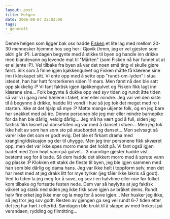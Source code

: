 ```yaml
---
layout: post
title: Helgen
date: 2006-08-07 22:03:08
tags: 
- generelt
---
```

Denne helgen som ligger bak oss hadde <a href="http://www.defcon.no/">Fisken</a> et lite lag med mellom 20-30 mennesker hjemme hos seg her i Gjøvik (hmm, jeg er vel gjesten som aldri går :P). Lørdagen begynte med å stikke til byen og handle inn drikke med blandevann og levende mat til "Mårten" (som Fisken nå har funnet ut at er ei jente :P). Vel tilbake fra byen så var det noen små ting vi skulle gjøre først. Slik som å finne igjen kjøkkengulvet og Fisken måtte få klærene sine inn i kleskapet sitt. Vi ente opp med å sette opp "rundt-om-lyden" i stua istedet, han har hatt forsterkeren siden 11 mars. Men først nå den ble satt opp skikkelig :P Vi fant faktisk igjen kjøkkengulvet og Fisken fikk lagt inn klærene sine... Folk begynte å dukke opp ved syv tiden og rundt åtte tiden så var vi i gang med hælene i taket, mer eller mindre. Jeg var vel den siste til å begynne å drikke, hadde litt vondt i hue så jeg tok det meget med ro i starten. Ikke at det hjalp så mye :P Møtte mange ukjente folk, og en jeg bare har snakket med på irc. Denne personen ble jeg mer eller mindre barnepike for da han ble dårlig, veldig dårlig... Jeg må ha vært god å full, siden jeg faktisk fikk løsnet på dansefoten og var med å danset i stuen... Men jeg tok ikke helt av som han som sto på stuebordet og danset... Men selvsagt så varer ikke det som er godt evig. Det ble et firkant drama med krangling/diskusjon og der til uhygge. Men jeg tror personene fikk skværet opp, men det var ikke spes morro mens det holdt på. Vi fant også igjen badet med 2cm høyt vann på gulvet... 3 mannlige gjester hadde vist bestemt seg for å bade. Så dem hadde det sikkert morro med å sprute vann og plaske :P Klokken ett stakk de fleste til byen, jeg ble igjen sammen med han som ble dårlig og dama hans. Jeg var ikke helt i toppform selv, men det har mest med at jeg drakk litt for mye tyrker (jeg tåler ikke lakris så godt). Ved to tiden la jeg meg for å sove, og sov i en halvtime eller noe før folket kom tilbake og fortsatte festen nede. Dem var så høylytte at jeg faktisk våknet og stakk ned siden jeg ikke fikk sove igjen av bråket dems. Rundt halv fire orket jeg ikke mer og la meg for å sove igjen... Mer husker jeg ikke, så jeg tror jeg sov godt. Resten av gjengen ga seg vel rundt 6-7 tiden etter det jeg har hørt i ettertid. Søndagen ble brukt til å slappe av med frokost på verandaen, rydding og filmtitting...
